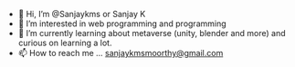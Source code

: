 - 👋 Hi, I’m @Sanjaykms or Sanjay K
- 👀 I’m interested in web programming and programming
- 🌱 I’m currently learning about metaverse (unity, blender and more) and curious on learning a lot. 
- 📫 How to reach me ... sanjaykmsmoorthy@gmail.com

<!---
Sanjaykms/Sanjaykms is a ✨ special ✨ repository because its `README.md` (this file) appears on your GitHub profile.
You can click the Preview link to take a look at your changes.
--->
